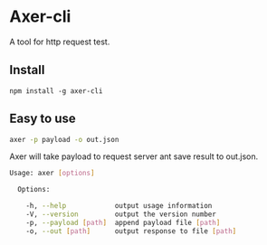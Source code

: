 # Axer-cli

A tool for http request test.

## Install

`npm install -g axer-cli`

## Easy to use

```bash
axer -p payload -o out.json
```

Axer will take payload to request server ant save result to out.json.

```bash
Usage: axer [options]

  Options:

    -h, --help            output usage information
    -V, --version         output the version number
    -p, --payload [path]  append payload file [path]
    -o, --out [path]      output response to file [path]
```



